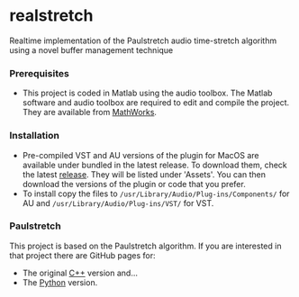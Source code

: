 # realstretch
Realtime implementation of the Paulstretch audio time-stretch algorithm using a novel buffer management technique

### Prerequisites
* This project is coded in Matlab using the audio toolbox.
The Matlab software and audio toolbox are required to edit and compile the project.
They are available from [MathWorks](https://www.mathworks.com/products/matlab.html).

### Installation
* Pre-compiled VST and AU versions of the plugin for MacOS are available under bundled in the latest release.
To download them, check the latest [release](https://github.com/malloyca/realstretch/releases).
They will be listed under 'Assets'.
You can then download the versions of the plugin or code that you prefer.
* To install copy the files to <code>/usr/Library/Audio/Plug-ins/Components/</code> for AU and <code>/usr/Library/Audio/Plug-ins/VST/</code> for VST.

### Paulstretch
This project is based on the Paulstretch algorithm.
If you are interested in that project there are GitHub pages for:
* The original [C++](https://github.com/paulnasca/paulstretch_cpp) version and...
* The [Python](https://github.com/paulnasca/paulstretch_python) version.
